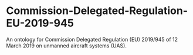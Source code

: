 # Commission-Delegated-Regulation-EU-2019-945
An ontology for Commission Delegated Regulation (EU) 2019/945 of 12 March 2019 on unmanned aircraft systems (UAS). 
